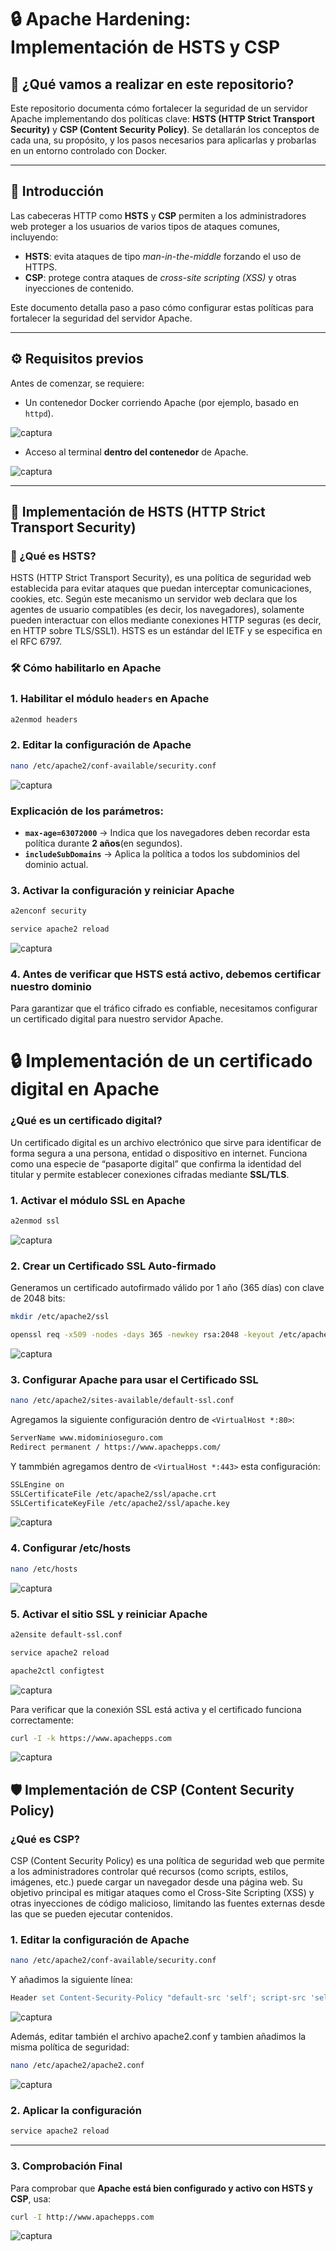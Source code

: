 # 🔒 Apache Hardening: Implementación de HSTS y CSP

## 📌 ¿Qué vamos a realizar en este repositorio?

Este repositorio documenta cómo fortalecer la seguridad de un servidor Apache implementando dos políticas clave: **HSTS (HTTP Strict Transport Security)** y **CSP (Content Security Policy)**. Se detallarán los conceptos de cada una, su propósito, y los pasos necesarios para aplicarlas y probarlas en un entorno controlado con Docker.

---

## 📖 Introducción

Las cabeceras HTTP como **HSTS** y **CSP** permiten a los administradores web proteger a los usuarios de varios tipos de ataques comunes, incluyendo:

- **HSTS**: evita ataques de tipo *man-in-the-middle* forzando el uso de HTTPS.
- **CSP**: protege contra ataques de *cross-site scripting (XSS)* y otras inyecciones de contenido.

Este documento detalla paso a paso cómo configurar estas políticas para fortalecer la seguridad del servidor Apache.

---

## ⚙️ Requisitos previos

Antes de comenzar, se requiere:

- Un contenedor Docker corriendo Apache (por ejemplo, basado en `httpd`).

![captura](images/Captura1.PNG)

- Acceso al terminal **dentro del contenedor** de Apache.

![captura](images/Captura2.PNG)

---

## 🔐 Implementación de HSTS (HTTP Strict Transport Security)

### 🧠 ¿Qué es HSTS?

HSTS (HTTP Strict Transport Security), es una política de seguridad web establecida para evitar ataques que puedan interceptar comunicaciones, cookies, etc. Según este mecanismo un servidor web declara que los agentes de usuario compatibles (es decir, los navegadores), solamente pueden interactuar con ellos mediante conexiones HTTP seguras (es decir, en HTTP sobre TLS/SSL1). HSTS es un estándar del IETF y se especifica en el RFC 6797.

### 🛠️ Cómo habilitarlo en Apache

### **1. Habilitar el módulo `headers` en Apache**
```bash
a2enmod headers
```
### **2. Editar la configuración de Apache**
```bash
nano /etc/apache2/conf-available/security.conf
```
![captura](images/Captura11.PNG)

### Explicación de los parámetros:
- **`max-age=63072000`** →  Indica que los navegadores deben recordar esta política durante **2 años**(en segundos). 
- **`includeSubDomains`** → Aplica la política a todos los subdominios del dominio actual.

### **3. Activar la configuración y reiniciar Apache**
```bash
a2enconf security

service apache2 reload
```
![captura](images/Captura4.PNG)

### **4. Antes de verificar que HSTS está activo, debemos certificar nuestro dominio**
Para garantizar que el tráfico cifrado es confiable, necesitamos configurar un certificado digital para nuestro servidor Apache.

# 🔒 Implementación de un certificado digital en Apache

### ¿Qué es un certificado digital?

Un certificado digital es un archivo electrónico que sirve para identificar de forma segura a una persona, entidad o dispositivo en internet. Funciona como una especie de “pasaporte digital” que confirma la identidad del titular y permite establecer conexiones cifradas mediante **SSL/TLS**. 

### **1. Activar el módulo SSL en Apache**
```bash
a2enmod ssl
```
![captura](images/Captura5.PNG)

### **2. Crear un Certificado SSL Auto-firmado**
Generamos un certificado autofirmado válido por 1 año (365 días) con clave de 2048 bits:
```bash
mkdir /etc/apache2/ssl

openssl req -x509 -nodes -days 365 -newkey rsa:2048 -keyout /etc/apache2/ssl/apache.key -out /etc/apache2/ssl/apache.crt
```
![captura](images/Captura6.PNG)

### **3. Configurar Apache para usar el Certificado SSL**
```bash
nano /etc/apache2/sites-available/default-ssl.conf
```
Agregamos la siguiente configuración dentro de `<VirtualHost *:80>`:
```bash
ServerName www.midominioseguro.com
Redirect permanent / https://www.apachepps.com/
```
Y tammbién agregamos dentro de `<VirtualHost *:443>` esta configuración:
```bash
SSLEngine on
SSLCertificateFile /etc/apache2/ssl/apache.crt
SSLCertificateKeyFile /etc/apache2/ssl/apache.key
```
![captura](images/Captura7.PNG)

### **4. Configurar /etc/hosts**
```bash
nano /etc/hosts
```
![captura](images/Captura8.PNG)

### **5. Activar el sitio SSL y reiniciar Apache**
```bash
a2ensite default-ssl.conf

service apache2 reload

apache2ctl configtest
```
![captura](images/Captura9.PNG)

Para verificar que la conexión SSL está activa y el certificado funciona correctamente:
```bash
curl -I -k https://www.apachepps.com
```
![captura](images/Captura10.PNG)

## 🛡️ Implementación de CSP (Content Security Policy)

### ¿Qué es CSP?

CSP (Content Security Policy) es una política de seguridad web que permite a los administradores controlar qué recursos (como scripts, estilos, imágenes, etc.) puede cargar un navegador desde una página web. Su objetivo principal es mitigar ataques como el Cross-Site Scripting (XSS) y otras inyecciones de código malicioso, limitando las fuentes externas desde las que se pueden ejecutar contenidos.

### **1. Editar la configuración de Apache**
```bash
nano /etc/apache2/conf-available/security.conf
```
Y añadimos la siguiente línea:

```apache
Header set Content-Security-Policy "default-src 'self'; script-src 'self'"
```
![captura](images/Captura11.PNG)

Además, editar también el archivo apache2.conf y tambien añadimos la misma política de seguridad:
```bash
nano /etc/apache2/apache2.conf
```
![captura](images/Captura12.PNG)

### **2. Aplicar la configuración**
```bash
service apache2 reload
```

---

### **3. Comprobación Final**

Para comprobar que **Apache está bien configurado y activo con HSTS y CSP**, usa:
```bash
curl -I http://www.apachepps.com
```
![captura](images/Captura13.PNG)




